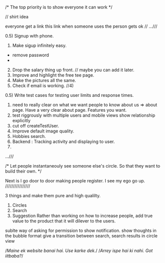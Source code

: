 /* The top priority is to show everyone it can work */

// shirt idea

everyone get a link
this link when someone uses the person gets ok
//
...///

0.5) Signup with phone.
1) Make sigup infinitely easy.
 - remove password
 - 
2) Drop the salary thing up front. // maybe you can add it later.
3) Improve and highlight the free tee page.
0) Make the pictures all the same.
5) Check if email is working.
//4) 

0.5) Write test cases for testing user limits and response times.
1) need to really clear on what we want people to know about us => about page. Have a very clear about page. Features you want.
2) test riggrously with multiple users and mobile views show relationship explicitly
3) cut off createTestUser.
4) Improve default image quality.
5) Hobbies search.
6) Backend : Tracking activity and displaying to user.
7) 
...///

/*
Let people instantaneouly see someone else's circle. So that they want to build their own.
*/

Next is I go door to door making people register. I see my ego go up.
////////////////

3 things and make them pure and high qualilty.

1) Circles
2) Search
3) Suggestion
Rather than working on how to increase people, add true value to the product that it will dilever to the users.

sublte way of asking for permission to show notification.
show thoughts in the bubble format
give a transition between search, search results in circle view

/*Maine ek website banai hai. Use karke dek.*/
/*Arrey ispe hai ki nahi. Got iitbaba?*/